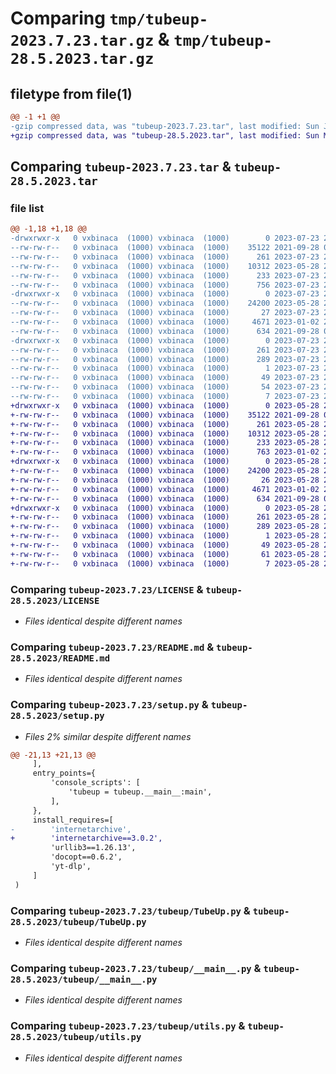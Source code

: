 # Comparing `tmp/tubeup-2023.7.23.tar.gz` & `tmp/tubeup-28.5.2023.tar.gz`

## filetype from file(1)

```diff
@@ -1 +1 @@
-gzip compressed data, was "tubeup-2023.7.23.tar", last modified: Sun Jul 23 21:20:52 2023, max compression
+gzip compressed data, was "tubeup-28.5.2023.tar", last modified: Sun May 28 22:42:49 2023, max compression
```

## Comparing `tubeup-2023.7.23.tar` & `tubeup-28.5.2023.tar`

### file list

```diff
@@ -1,18 +1,18 @@
-drwxrwxr-x   0 vxbinaca  (1000) vxbinaca  (1000)        0 2023-07-23 21:20:52.556399 tubeup-2023.7.23/
--rw-rw-r--   0 vxbinaca  (1000) vxbinaca  (1000)    35122 2021-09-28 02:31:45.000000 tubeup-2023.7.23/LICENSE
--rw-rw-r--   0 vxbinaca  (1000) vxbinaca  (1000)      261 2023-07-23 21:20:52.556399 tubeup-2023.7.23/PKG-INFO
--rw-rw-r--   0 vxbinaca  (1000) vxbinaca  (1000)    10312 2023-05-28 22:41:06.000000 tubeup-2023.7.23/README.md
--rw-rw-r--   0 vxbinaca  (1000) vxbinaca  (1000)      233 2023-07-23 21:20:52.556399 tubeup-2023.7.23/setup.cfg
--rw-rw-r--   0 vxbinaca  (1000) vxbinaca  (1000)      756 2023-07-23 21:19:21.000000 tubeup-2023.7.23/setup.py
-drwxrwxr-x   0 vxbinaca  (1000) vxbinaca  (1000)        0 2023-07-23 21:20:52.556399 tubeup-2023.7.23/tubeup/
--rw-rw-r--   0 vxbinaca  (1000) vxbinaca  (1000)    24200 2023-05-28 22:41:06.000000 tubeup-2023.7.23/tubeup/TubeUp.py
--rw-rw-r--   0 vxbinaca  (1000) vxbinaca  (1000)       27 2023-07-23 21:20:30.000000 tubeup-2023.7.23/tubeup/__init__.py
--rw-rw-r--   0 vxbinaca  (1000) vxbinaca  (1000)     4671 2023-01-02 22:16:20.000000 tubeup-2023.7.23/tubeup/__main__.py
--rw-rw-r--   0 vxbinaca  (1000) vxbinaca  (1000)      634 2021-09-28 02:31:45.000000 tubeup-2023.7.23/tubeup/utils.py
-drwxrwxr-x   0 vxbinaca  (1000) vxbinaca  (1000)        0 2023-07-23 21:20:52.556399 tubeup-2023.7.23/tubeup.egg-info/
--rw-rw-r--   0 vxbinaca  (1000) vxbinaca  (1000)      261 2023-07-23 21:20:52.000000 tubeup-2023.7.23/tubeup.egg-info/PKG-INFO
--rw-rw-r--   0 vxbinaca  (1000) vxbinaca  (1000)      289 2023-07-23 21:20:52.000000 tubeup-2023.7.23/tubeup.egg-info/SOURCES.txt
--rw-rw-r--   0 vxbinaca  (1000) vxbinaca  (1000)        1 2023-07-23 21:20:52.000000 tubeup-2023.7.23/tubeup.egg-info/dependency_links.txt
--rw-rw-r--   0 vxbinaca  (1000) vxbinaca  (1000)       49 2023-07-23 21:20:52.000000 tubeup-2023.7.23/tubeup.egg-info/entry_points.txt
--rw-rw-r--   0 vxbinaca  (1000) vxbinaca  (1000)       54 2023-07-23 21:20:52.000000 tubeup-2023.7.23/tubeup.egg-info/requires.txt
--rw-rw-r--   0 vxbinaca  (1000) vxbinaca  (1000)        7 2023-07-23 21:20:52.000000 tubeup-2023.7.23/tubeup.egg-info/top_level.txt
+drwxrwxr-x   0 vxbinaca  (1000) vxbinaca  (1000)        0 2023-05-28 22:42:49.780250 tubeup-28.5.2023/
+-rw-rw-r--   0 vxbinaca  (1000) vxbinaca  (1000)    35122 2021-09-28 02:31:45.000000 tubeup-28.5.2023/LICENSE
+-rw-rw-r--   0 vxbinaca  (1000) vxbinaca  (1000)      261 2023-05-28 22:42:49.780250 tubeup-28.5.2023/PKG-INFO
+-rw-rw-r--   0 vxbinaca  (1000) vxbinaca  (1000)    10312 2023-05-28 22:41:06.000000 tubeup-28.5.2023/README.md
+-rw-rw-r--   0 vxbinaca  (1000) vxbinaca  (1000)      233 2023-05-28 22:42:49.780250 tubeup-28.5.2023/setup.cfg
+-rw-rw-r--   0 vxbinaca  (1000) vxbinaca  (1000)      763 2023-01-02 22:16:20.000000 tubeup-28.5.2023/setup.py
+drwxrwxr-x   0 vxbinaca  (1000) vxbinaca  (1000)        0 2023-05-28 22:42:49.776250 tubeup-28.5.2023/tubeup/
+-rw-rw-r--   0 vxbinaca  (1000) vxbinaca  (1000)    24200 2023-05-28 22:41:06.000000 tubeup-28.5.2023/tubeup/TubeUp.py
+-rw-rw-r--   0 vxbinaca  (1000) vxbinaca  (1000)       26 2023-05-28 22:42:40.000000 tubeup-28.5.2023/tubeup/__init__.py
+-rw-rw-r--   0 vxbinaca  (1000) vxbinaca  (1000)     4671 2023-01-02 22:16:20.000000 tubeup-28.5.2023/tubeup/__main__.py
+-rw-rw-r--   0 vxbinaca  (1000) vxbinaca  (1000)      634 2021-09-28 02:31:45.000000 tubeup-28.5.2023/tubeup/utils.py
+drwxrwxr-x   0 vxbinaca  (1000) vxbinaca  (1000)        0 2023-05-28 22:42:49.780250 tubeup-28.5.2023/tubeup.egg-info/
+-rw-rw-r--   0 vxbinaca  (1000) vxbinaca  (1000)      261 2023-05-28 22:42:49.000000 tubeup-28.5.2023/tubeup.egg-info/PKG-INFO
+-rw-rw-r--   0 vxbinaca  (1000) vxbinaca  (1000)      289 2023-05-28 22:42:49.000000 tubeup-28.5.2023/tubeup.egg-info/SOURCES.txt
+-rw-rw-r--   0 vxbinaca  (1000) vxbinaca  (1000)        1 2023-05-28 22:42:49.000000 tubeup-28.5.2023/tubeup.egg-info/dependency_links.txt
+-rw-rw-r--   0 vxbinaca  (1000) vxbinaca  (1000)       49 2023-05-28 22:42:49.000000 tubeup-28.5.2023/tubeup.egg-info/entry_points.txt
+-rw-rw-r--   0 vxbinaca  (1000) vxbinaca  (1000)       61 2023-05-28 22:42:49.000000 tubeup-28.5.2023/tubeup.egg-info/requires.txt
+-rw-rw-r--   0 vxbinaca  (1000) vxbinaca  (1000)        7 2023-05-28 22:42:49.000000 tubeup-28.5.2023/tubeup.egg-info/top_level.txt
```

### Comparing `tubeup-2023.7.23/LICENSE` & `tubeup-28.5.2023/LICENSE`

 * *Files identical despite different names*

### Comparing `tubeup-2023.7.23/README.md` & `tubeup-28.5.2023/README.md`

 * *Files identical despite different names*

### Comparing `tubeup-2023.7.23/setup.py` & `tubeup-28.5.2023/setup.py`

 * *Files 2% similar despite different names*

```diff
@@ -21,13 +21,13 @@
     ],
     entry_points={
         'console_scripts': [
             'tubeup = tubeup.__main__:main',
         ],
     },
     install_requires=[
-        'internetarchive',
+        'internetarchive==3.0.2',
         'urllib3==1.26.13',
         'docopt==0.6.2',
         'yt-dlp',
     ]
 )
```

### Comparing `tubeup-2023.7.23/tubeup/TubeUp.py` & `tubeup-28.5.2023/tubeup/TubeUp.py`

 * *Files identical despite different names*

### Comparing `tubeup-2023.7.23/tubeup/__main__.py` & `tubeup-28.5.2023/tubeup/__main__.py`

 * *Files identical despite different names*

### Comparing `tubeup-2023.7.23/tubeup/utils.py` & `tubeup-28.5.2023/tubeup/utils.py`

 * *Files identical despite different names*

